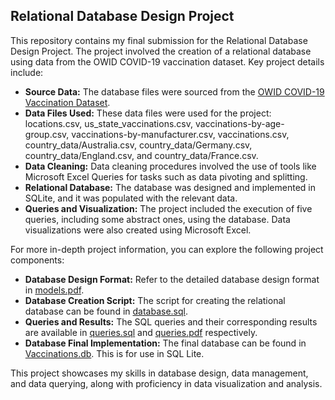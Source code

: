 ## Relational Database Design Project

This repository contains my final submission for the Relational Database Design Project. The project involved the creation of a relational database using data from the OWID COVID-19 vaccination dataset. Key project details include:

- **Source Data:** The database files were sourced from the [OWID COVID-19 Vaccination Dataset](https://github.com/owid/covid-19-data/tree/master/public/data/vaccinations).
- **Data Files Used:** These data files were used for the project: locations.csv, us_state_vaccinations.csv, vaccinations-by-age-group.csv, vaccinations-by-manufacturer.csv, vaccinations.csv, country_data/Australia.csv, country_data/Germany.csv, country_data/England.csv, and country_data/France.csv.
- **Data Cleaning:** Data cleaning procedures involved the use of tools like Microsoft Excel Queries for tasks such as data pivoting and splitting.
- **Relational Database:** The database was designed and implemented in SQLite, and it was populated with the relevant data.
- **Queries and Visualization:** The project included the execution of five queries, including some abstract ones, using the database. Data visualizations were also created using Microsoft Excel.

For more in-depth project information, you can explore the following project components:

- **Database Design Format:** Refer to the detailed database design format in [models.pdf](models.pdf).
- **Database Creation Script:** The script for creating the relational database can be found in [database.sql](database.sql).
- **Queries and Results:** The SQL queries and their corresponding results are available in [queries.sql](queries.sql) and [queries.pdf](queries.pdf) respectively.
- **Database Final Implementation:** The final database can be found in [Vaccinations.db](Vaccinations.db). This is for use in SQL Lite.

This project showcases my skills in database design, data management, and data querying, along with proficiency in data visualization and analysis.

